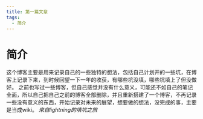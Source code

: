 ```yaml
---
title: 第一篇文章
tags: 
  - 简介
---
```


# 简介

  这个博客主要是用来记录自己的一些独特的想法，包括自己计划开的一些坑，在博客上记录下来，到时候回望一下一年的收获，有哪些坑没填，哪些坑填上了但没做好。
  之前也写过一些博客，但自己感觉并没有什么意义，可能还不如自己的笔记全面，所以自己把自己之前的博客全部删除，并且重新搭建了一个博客，不再记录一些没有意义的东西，开始记录对未来的展望，想要做的想法，没完成的事，主要是当成wiki。
  *来自lightning的填坑之旅*